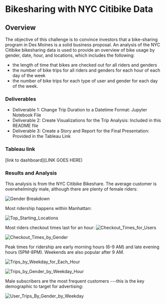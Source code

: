 # Bikesharing with NYC Citibike Data

## Overview

The objective of this challenge is to convince investors that a bike-sharing program in Des Moines is a solid business proposal.  An analysis of the NYC Citibike  bikesharing data is used to provide an overview of bike usage by gender, date, hour, and locations, which includes the following:

- the length of time that bikes are checked out for all riders and genders
- the number of bike trips for all riders and genders for each hour of each day of the week
- the number of bike trips for each type of user and gender for each day of the week.

### Deliverables

- Deliverable 1: Change Trip Duration to a Datetime Format: Jupyter Notebook File
- Deliverable 2: Create Visualizations for the Trip Analysis: Included in this README file
- Deliverable 3: Create a Story and Report for the Final Presentation: Provided in the Tableau Link

### Tableau link

[link to dashboard](LINK GOES HERE)

### Results and Analysis

This analysis is from the NYC Citibike Bikeshare.  The average customer is overwhelmingly male, although there are plenty of female riders:

![Gender Breakdown](https://user-images.githubusercontent.com/98564776/167278681-90de1d71-5f20-4280-aea6-311bb9108cd4.PNG)

Most ridership happens within Manhattan:

![Top_Starting_Locations](https://user-images.githubusercontent.com/98564776/167278688-1b734e11-5e8b-469d-a3ed-899d7545ee45.PNG)

Most riders checkout times last for an hour:
![Checkout_Times_for_Users](https://user-images.githubusercontent.com/98564776/167278704-5f0b18b5-878f-44b9-b093-5a52747f5b6d.PNG)

![Checkout_Times_by_Gender](https://user-images.githubusercontent.com/98564776/167279006-74ddd69f-04e7-4346-a59e-a69167562a8f.PNG)


Peak times for ridership are early morning hours (6-9 AM) and late evening hours  (5PM-8PM). Weekends are also popular after 9 AM.

![Trips_by_Weekday_for_Each_Hour](https://user-images.githubusercontent.com/98564776/167278719-f5791174-6ad7-4195-b992-c4e5bd24f081.PNG)


![Trips_by_Gender_by_Weekday_Hour](https://user-images.githubusercontent.com/98564776/167278724-c15483fa-355b-4580-b644-4e266816f7b1.PNG)

Male subscribers are the most frequent customers ---this is the key demographic to target for advertising:

![User_Trips_By_Gender_by_Weekday](https://user-images.githubusercontent.com/98564776/167278743-9227ebdd-a0a9-4d4d-88ec-74a81532ed13.PNG)


